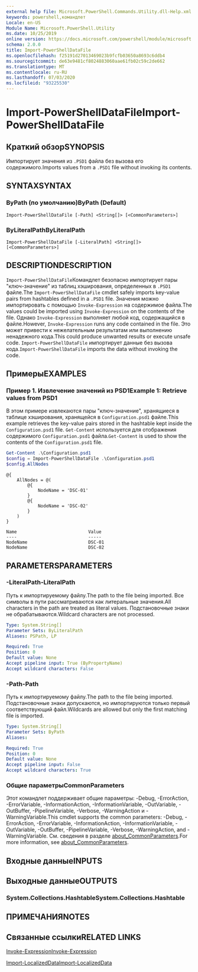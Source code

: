 ```yaml
---
external help file: Microsoft.PowerShell.Commands.Utility.dll-Help.xml
keywords: powershell,командлет
Locale: en-US
Module Name: Microsoft.PowerShell.Utility
ms.date: 10/25/2019
online version: https://docs.microsoft.com/powershell/module/microsoft.powershell.utility/import-powershelldatafile?view=powershell-7&WT.mc_id=ps-gethelp
schema: 2.0.0
title: Import-PowerShellDataFile
ms.openlocfilehash: f25191d27013469023b9fcfb03650a8693c6ddb4
ms.sourcegitcommit: de63e9481cf8024883060aae61fb02c59c2de662
ms.translationtype: MT
ms.contentlocale: ru-RU
ms.lasthandoff: 07/03/2020
ms.locfileid: "93225530"
---
```

# <span data-ttu-id="2d433-103">Import-PowerShellDataFile</span><span class="sxs-lookup"><span data-stu-id="2d433-103">Import-PowerShellDataFile</span></span>

## <span data-ttu-id="2d433-104">Краткий обзор</span><span class="sxs-lookup"><span data-stu-id="2d433-104">SYNOPSIS</span></span>
<span data-ttu-id="2d433-105">Импортирует значения из `.PSD1` файла без вызова его содержимого.</span><span class="sxs-lookup"><span data-stu-id="2d433-105">Imports values from a `.PSD1` file without invoking its contents.</span></span>

## <span data-ttu-id="2d433-106">SYNTAX</span><span class="sxs-lookup"><span data-stu-id="2d433-106">SYNTAX</span></span>

### <span data-ttu-id="2d433-107">ByPath (по умолчанию)</span><span class="sxs-lookup"><span data-stu-id="2d433-107">ByPath (Default)</span></span>

```
Import-PowerShellDataFile [-Path] <String[]> [<CommonParameters>]
```

### <span data-ttu-id="2d433-108">ByLiteralPath</span><span class="sxs-lookup"><span data-stu-id="2d433-108">ByLiteralPath</span></span>

```
Import-PowerShellDataFile [-LiteralPath] <String[]> [<CommonParameters>]
```

## <span data-ttu-id="2d433-109">DESCRIPTION</span><span class="sxs-lookup"><span data-stu-id="2d433-109">DESCRIPTION</span></span>

<span data-ttu-id="2d433-110">`Import-PowerShellDataFile`Командлет безопасно импортирует пары "ключ-значение" из таблиц хэширования, определенных в `.PSD1` файле.</span><span class="sxs-lookup"><span data-stu-id="2d433-110">The `Import-PowerShellDataFile` cmdlet safely imports key-value pairs from hashtables defined in a `.PSD1` file.</span></span> <span data-ttu-id="2d433-111">Значения можно импортировать с помощью `Invoke-Expression` на содержимое файла.</span><span class="sxs-lookup"><span data-stu-id="2d433-111">The values could be imported using `Invoke-Expression` on the contents of the file.</span></span>
<span data-ttu-id="2d433-112">Однако `Invoke-Expression` выполняет любой код, содержащийся в файле.</span><span class="sxs-lookup"><span data-stu-id="2d433-112">However, `Invoke-Expression` runs any code contained in the file.</span></span> <span data-ttu-id="2d433-113">Это может привести к нежелательным результатам или выполнению ненадежного кода.</span><span class="sxs-lookup"><span data-stu-id="2d433-113">This could produce unwanted results or execute unsafe code.</span></span> <span data-ttu-id="2d433-114">`Import-PowerShellDataFile` импортирует данные без вызова кода.</span><span class="sxs-lookup"><span data-stu-id="2d433-114">`Import-PowerShellDataFile` imports the data without invoking the code.</span></span>

## <span data-ttu-id="2d433-115">Примеры</span><span class="sxs-lookup"><span data-stu-id="2d433-115">EXAMPLES</span></span>

### <span data-ttu-id="2d433-116">Пример 1. Извлечение значений из PSD1</span><span class="sxs-lookup"><span data-stu-id="2d433-116">Example 1: Retrieve values from PSD1</span></span>

<span data-ttu-id="2d433-117">В этом примере извлекаются пары "ключ-значение", хранящиеся в таблице хэширования, хранящейся в `Configuration.psd1` файле.</span><span class="sxs-lookup"><span data-stu-id="2d433-117">This example retrieves the key-value pairs stored in the hashtable kept inside the `Configuration.psd1` file.</span></span> <span data-ttu-id="2d433-118">`Get-Content` используется для отображения содержимого `Configuration.psd1` файла.</span><span class="sxs-lookup"><span data-stu-id="2d433-118">`Get-Content` is used to show the contents of the `Configuration.psd1` file.</span></span>

```powershell
Get-Content .\Configuration.psd1
$config = Import-PowerShellDataFile .\Configuration.psd1
$config.AllNodes
```

```Output
@{
    AllNodes = @(
        @{
            NodeName = 'DSC-01'
        }
        @{
            NodeName = 'DSC-02'
        }
    )
}

Name                           Value
----                           -----
NodeName                       DSC-01
NodeName                       DSC-02
```

## <span data-ttu-id="2d433-119">PARAMETERS</span><span class="sxs-lookup"><span data-stu-id="2d433-119">PARAMETERS</span></span>

### <span data-ttu-id="2d433-120">-LiteralPath</span><span class="sxs-lookup"><span data-stu-id="2d433-120">-LiteralPath</span></span>

<span data-ttu-id="2d433-121">Путь к импортируемому файлу.</span><span class="sxs-lookup"><span data-stu-id="2d433-121">The path to the file being imported.</span></span> <span data-ttu-id="2d433-122">Все символы в пути рассматриваются как литеральные значения.</span><span class="sxs-lookup"><span data-stu-id="2d433-122">All characters in the path are treated as literal values.</span></span>
<span data-ttu-id="2d433-123">Подстановочные знаки не обрабатываются.</span><span class="sxs-lookup"><span data-stu-id="2d433-123">Wildcard characters are not processed.</span></span>

```yaml
Type: System.String[]
Parameter Sets: ByLiteralPath
Aliases: PSPath, LP

Required: True
Position: 0
Default value: None
Accept pipeline input: True (ByPropertyName)
Accept wildcard characters: False
```

### <span data-ttu-id="2d433-124">-Path</span><span class="sxs-lookup"><span data-stu-id="2d433-124">-Path</span></span>

<span data-ttu-id="2d433-125">Путь к импортируемому файлу.</span><span class="sxs-lookup"><span data-stu-id="2d433-125">The path to the file being imported.</span></span> <span data-ttu-id="2d433-126">Подстановочные знаки допускаются, но импортируются только первый соответствующий файл.</span><span class="sxs-lookup"><span data-stu-id="2d433-126">Wildcards are allowed but only the first matching file is imported.</span></span>

```yaml
Type: System.String[]
Parameter Sets: ByPath
Aliases:

Required: True
Position: 0
Default value: None
Accept pipeline input: False
Accept wildcard characters: True
```

### <span data-ttu-id="2d433-127">Общие параметры</span><span class="sxs-lookup"><span data-stu-id="2d433-127">CommonParameters</span></span>

<span data-ttu-id="2d433-128">Этот командлет поддерживает общие параметры: -Debug, -ErrorAction, -ErrorVariable, -InformationAction, -InformationVariable, -OutVariable, -OutBuffer, -PipelineVariable, -Verbose, -WarningAction и -WarningVariable.</span><span class="sxs-lookup"><span data-stu-id="2d433-128">This cmdlet supports the common parameters: -Debug, -ErrorAction, -ErrorVariable, -InformationAction, -InformationVariable, -OutVariable, -OutBuffer, -PipelineVariable, -Verbose, -WarningAction, and -WarningVariable.</span></span> <span data-ttu-id="2d433-129">См. сведения в разделе [about_CommonParameters](../Microsoft.PowerShell.Core/About/about_CommonParameters.md).</span><span class="sxs-lookup"><span data-stu-id="2d433-129">For more information, see [about_CommonParameters](../Microsoft.PowerShell.Core/About/about_CommonParameters.md).</span></span>

## <span data-ttu-id="2d433-130">Входные данные</span><span class="sxs-lookup"><span data-stu-id="2d433-130">INPUTS</span></span>

## <span data-ttu-id="2d433-131">Выходные данные</span><span class="sxs-lookup"><span data-stu-id="2d433-131">OUTPUTS</span></span>

### <span data-ttu-id="2d433-132">System.Collections.Hashtable</span><span class="sxs-lookup"><span data-stu-id="2d433-132">System.Collections.Hashtable</span></span>

## <span data-ttu-id="2d433-133">ПРИМЕЧАНИЯ</span><span class="sxs-lookup"><span data-stu-id="2d433-133">NOTES</span></span>

## <span data-ttu-id="2d433-134">Связанные ссылки</span><span class="sxs-lookup"><span data-stu-id="2d433-134">RELATED LINKS</span></span>

[<span data-ttu-id="2d433-135">Invoke-Expression</span><span class="sxs-lookup"><span data-stu-id="2d433-135">Invoke-Expression</span></span>](Invoke-Expression.md)

[<span data-ttu-id="2d433-136">Import-LocalizedData</span><span class="sxs-lookup"><span data-stu-id="2d433-136">Import-LocalizedData</span></span>](Import-LocalizedData.md)
